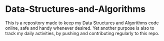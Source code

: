 # Data-Structures-and-Algorithms

This is a repository made to keep my Data Structures and Algorithms code online, safe and handy whenever desired.
Yet another purpose is also to track my daily activities, by pushing and contributing regularly to this repo.
